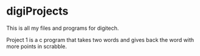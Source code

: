 # digiProjects
This is all my files and programs for digitech. 

Project 1 is a c program that takes two words and gives back the word with more points in scrabble. 
